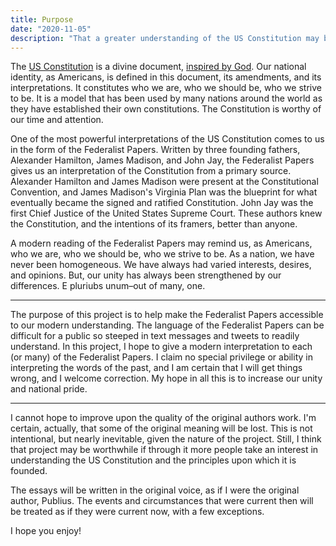 ```yaml
---
title: Purpose
date: "2020-11-05"
description: "That a greater understanding of the US Constitution may be available to all"
---
```


The [US Constitution](https://www.archives.gov/founding-docs/constitution-transcript) is a divine document,
[inspired by God](https://www.churchofjesuschrist.org/study/scriptures/dc-testament/dc/101.80?lang=eng#p80).
Our national identity, as Americans, is defined in this document, its amendments, and its interpretations.
It constitutes who we are, who we should be, who we strive to be. It is a model that has been used by many
nations around the world as they have established their own constitutions. The Constitution is worthy of
our time and attention.

One of the most powerful interpretations of the US Constitution comes to us in the form of the Federalist Papers.
Written by three founding fathers, Alexander Hamilton, James Madison, and John Jay, the Federalist Papers gives
us an interpretation of the Constitution from a primary source. Alexander Hamilton and James Madison were present
at the Constitutional Convention, and James Madison's Virginia Plan was the blueprint for what eventually became
the signed and ratified Constitution. John Jay was the first Chief Justice of the United States Supreme Court.
These authors knew the Constitution, and the intentions of its framers, better than anyone.

A modern reading of the Federalist Papers may remind us, as Americans, who we are, who we should be, who we
strive to be. As a nation, we have never been homogeneous. We have always had varied interests, desires,
and opinions. But, our unity has always been strengthened by our differences. E pluriubs unum–out of many, one.

---

The purpose of this project is to help make the Federalist Papers accessible to our modern understanding. The
language of the Federalist Papers can be difficult for a public so steeped in text messages and tweets to readily
understand. In this project, I hope to give a modern interpretation to each (or many) of the Federalist Papers.
I claim no special privilege or ability in interpreting the words of the past, and I am certain that I will get
things wrong, and I welcome correction. My hope in all this is to increase our unity and national pride.

---

I cannot hope to improve upon the quality of the original authors work. I'm certain, actually, that some of the
original meaning will be lost. This is not intentional, but nearly inevitable, given the nature of the project.
Still, I think that project may be worthwhile if through it more people take an interest in understanding the US
Constitution and the principles upon which it is founded.

The essays will be written in the original voice, as if I were the original author, Publius. The events and
circumstances that were current then will be treated as if they were current now, with a few exceptions.

I hope you enjoy!
